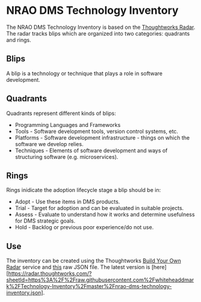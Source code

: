 # NRAO DMS Technology Inventory
The NRAO DMS Technology Inventory is based on the [Thoughtworks Radar](https://www.thoughtworks.com/radar/faq-and-more). The radar tracks blips which are organized into two categories: quadrants and rings.

## Blips
A blip is a technology or technique that plays a role in software development.

## Quadrants
Quadrants represent different kinds of blips:
* Programming Languages and Frameworks
* Tools - Software development tools, version control systems, etc.
* Platforms - Software development infrastructure - things on which the software we develop relies.
* Techniques - Elements of software development and ways of structuring software (e.g. microservices).
 
## Rings
Rings inidicate the adoption lifecycle stage a blip should be in:
* Adopt - Use these items in DMS products.
* Trial - Target for adoption and can be evaluated in suitable projects.
* Assess - Evaluate to understand how it works and determine usefulness for DMS strategic goals. 
* Hold - Backlog or previous poor experience/do not use.

## Use
The inventory can be created using the Thoughtworks [Build Your Own Radar](https://radar.thoughtworks.com) service and [this](https://raw.githubusercontent.com/whiteheaddmark/Technology-Inventory/master/nrao-dms-technology-inventory.json) raw JSON file. The latest version is [here][https://radar.thoughtworks.com/?sheetId=https%3A%2F%2Fraw.githubusercontent.com%2Fwhiteheaddmark%2FTechnology-Inventory%2Fmaster%2Fnrao-dms-technology-inventory.json].

